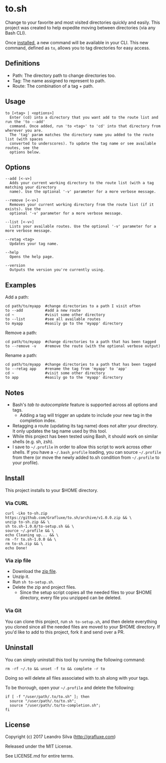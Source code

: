 # to.sh

Change to your favorite and most visited directories quickly and easily. This project was created to help expedite moving between directories (via any Bash CLI).

Once [installed](#install), a new command will be available in your CLI. This new command, defined as `to`, allows you to tag directories for easy access.

## Definitions

- Path: The directory path to change directories too.
- Tag: The name assigned to represent to path.
- Route: The combination of a tag + path.

## Usage

```
to [<tag> | <options>]
  Enter (cd) into a directory that you want add to the route list and run the 'to --add'
  command. Once added, run 'to <tag>' to 'cd' into that directory from wherever you are.
  The 'tag' param matches the directory name you added to the route list (with spaces
  converted to underscores). To update the tag name or see available routes, see the
  options below.
```

## Options

```
--add [<-v>]
  Adds your current working directory to the route list (with a tag matching your directory
  name). Use the optional '-v' parameter for a more verbose message.

--remove [<-v>]
  Removes your current working directory from the route list (if it exists). Use the
  optional '-v' parameter for a more verbose message.

--list [<-v>]
  Lists your available routes. Use the optional '-v' parameter for a more verbose message.

--retag <tag>
  Updates your tag name.

--help
  Opens the help page.

--version
  Outputs the version you're currently using.
```

## Examples

Add a path:

```
cd path/to/myapp  #change directories to a path I visit often
to --add          #add a new route
cd ~              #visit some other directory
to --list         #see all available routes
to myapp          #easily go to the 'myapp' directory
```

Remove a path:

```
cd path/to/myapp  #change directories to a path that has been tagged
to --remove -v    #remove the route (with the optional verbose output)
```

Rename a path:

```
cd path/to/myapp  #change directories to a path that has been tagged
to --retag app    #rename the tag from 'myapp' to 'app'
cd ~              #visit some other directory
to app            #easily go to the 'myapp' directory
```

## Notes

- Bash's *tab to autocomplete* feature is supported across all options and tags.
  - Adding a tag will trigger an update to include your new tag in the completion index.
- Retagging a route (updating its tag name) does not alter your directory. It only updates the tag name used by this tool.
- While this project has been tested using Bash, it should work on similar shells (e.g. sh, zsh).
- I save to `~/.profile` in order to allow this script to work across other shells. If you have a `~/.bash_profile` loading, you can source `~/.profile` from there (or move the newly added to.sh condition from `~/.profile` to your profile).

## Install

This project installs to your $HOME directory.

### Via CURL

```
curl -Lko to-sh.zip https://github.com/Grafluxe/to.sh/archive/v1.0.0.zip && \
unzip to-sh.zip && \
sh to.sh-1.0.0/to-setup.sh && \
source ~/.profile && \
echo Cleaning up... && \
rm -fr to.sh-1.0.0 && \
rm to-sh.zip && \
echo Done!
```

### Via zip file

- Download the [zip file](https://github.com/Grafluxe/to.sh/archive/v1.0.0.zip).
- Unzip it.
- Run `sh to-setup.sh`.
- Delete the zip and project files.
  - Since the setup script copies all the needed files to your $HOME directory, every file you unzipped can be deleted.

### Via Git

You can clone this project, run `sh to-setup.sh`, and then delete everything you cloned since all the needed files are moved to your $HOME directory. If you'd like to add to this project, fork it and send over a PR.

## Uninstall

You can simply uninstall this tool by running the following command:

```
rm -rf ~/.to && unset -f to && complete -r to
```

Doing so will delete all files associated with to.sh along with your tags.

To be thorough, open your `~/.profile` and delete the following:

```
if [ -f "/user/path/.to/to.sh" ]; then
  source "/user/path/.to/to.sh";
  source "/user/path/.to/to-completion.sh";
fi
```

## License

Copyright (c) 2017 Leandro Silva (http://grafluxe.com)

Released under the MIT License.

See LICENSE.md for entire terms.
